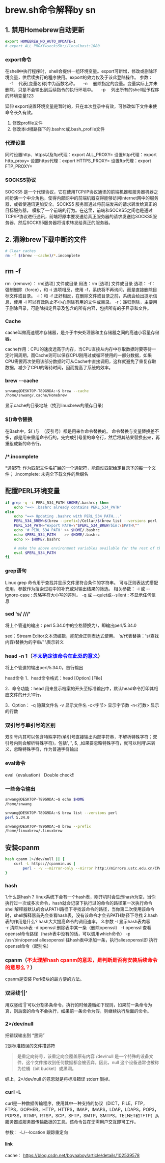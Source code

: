 # brew.sh命令解释by sn

## 1. 禁用Homebrew自动更新

```bash
export HOMEBREW_NO_AUTO_UPDATE=1
# export ALL_PROXY=socks5h://localhost:1080
```

### export命令

在shell中执行程序时，shell会提供一组环境变量。export可新增，修改或删除环境变量，供后续执行的程序使用。export的效力仅及于该此登陆操作。
参数：
　-f 　代表[变量名称]中为函数名称。
　-n 　删除指定的变量。变量实际上并未删除，只是不会输出到后续指令的执行环境中。
　-p 　列出所有的shell赋予程序的环境变量123
 
延伸
export设置环境变量是暂时的，只在本次登录中有效，可修改如下文件来使命令长久有效。

1. 修改profile文件
2. 修改本id根路径下的.bashrc或.bash_profile文件
   
### 代理设置
同时设置http、https以及ftp代理：export ALL_PROXY=
设置http代理：export http_proxy=
设置https代理：export HTTPS_PROXY=
设置ftp代理：export FTP_PROXY=

### SOCKS5协议
SOCKS5 是一个代理协议，它在使用TCP/IP协议通讯的前端机器和服务器机器之间扮演一个中介角色，使得内部网中的前端机器变得能够访问Internet网中的服务器，或者使通讯更加安全。SOCKS5 服务器通过将前端发来的请求转发给真正的目标服务器， 模拟了一个前端的行为。在这里，前端和SOCKS5之间也是通过TCP/IP协议进行通讯，前端将原本要发送给真正服务器的请求发送给SOCKS5服务器，然后SOCKS5服务器将请求转发给真正的服务器。

## 2. 清除brew下载中断的文件

```bash
# Clear caches
rm -f $(brew --cache)/*.incomplete
```

## rm -f
rm（remove）： rm[选项] 文件或目录
用法：rm [选项] 文件或目录
选项：
-f：强制删除（force），和 -i 选项相反，使用 -f，系统将不再询问，而是直接删除目标文件或目录。
-i：和 -f 正好相反，在删除文件或目录之前，系统会给出提示信息，使用 -i 可以有效防止不小心删除有用的文件或目录。
-r：递归删除，主要用于删除目录，可删除指定目录及包含的所有内容，包括所有的子目录和文件。

### Cache
cache叫做高速缓冲存储器，是介于中央处理器和主存储器之间的高速小容量存储器。

cache作用：CPU的速度远高于内存，当CPU直接从内存中存取数据时要等待一定时间周期，而Cache则可以保存CPU刚用过或循环使用的一部分数据，如果CPU需要再次使用该部分数据时可从Cache中直接调用，这样就避免了重复存取数据，减少了CPU的等待时间，因而提高了系统的效率。

### brew --cache

```bash
snwang@DESKTOP-T89G9DA:~$ brew --cache
/home/snwang/.cache/Homebrew
```

显示cache的目录地址（找到linuxbrew的缓存目录）  

### $()命令替换
在Bash中，$( )与` `（反引号）都是用来作命令替换的。
命令替换与变量替换差不多，都是用来重组命令行的，先完成引号里的命令行，然后将其结果替换出来，再重组成新的命令行。

### /*.incomplete
*通配符: 作为匹配文件名扩展的一个通配符，能自动匹配给定目录下的每一个文件；
.incomplete: 未完全下载文件的后缀名

## 配置PERL环境变量

```bash
if grep -q -i PERL_534_PATH $HOME/.bashrc; then
    echo "==> .bashrc already contains PERL_534_PATH"
else
    echo "==> Updating .bashrc with PERL_534_PATH..."
    PERL_534_BREW=$(brew --prefix)/Cellar/$(brew list --versions perl | sed 's/ /\//' | head -n 1)
    PERL_534_PATH="export PATH=\"$PERL_534_BREW/bin:\$PATH\""
    echo '# PERL_534_PATH' >> $HOME/.bashrc
    echo $PERL_534_PATH    >> $HOME/.bashrc
    echo >> $HOME/.bashrc

    # make the above environment variables available for the rest of this script
    eval $PERL_534_PATH
fi
```

### grep语句
Linux grep 命令用于查找并显示文件里符合条件的字符串。
可与正则表达式搭配使用，参数作为搜索过程中的补充或对输出结果的筛选。
相关参数：
-i 或 --ignore-case : 忽略字符大小写的差别。
-q 或 --quiet或--silent : 不显示任何信息

### sed 's/ /\//'
将上个管道的输出：perl 5.34.0中的空格替换为/，即输出perl/5.34.0

sed：Stream Editor文本流编辑，能配合正则表达式使用。
's/代表替换：'s/查找内容/替换为的字串/'
\表示转义

### head -n 1（<font color=Blue>不太确定该命令在此处的意义</font>）
将上个管道的输出perl/5.34.0，首行输出

head命令
1．head命令格式：head [Option] [File]

2．命令功能：head 用来显示档案的开头至标准输出中，默认head命令打印其相应文件的开头10行。 

3．Option：
-q 隐藏文件名
-v 显示文件名
-c<字节> 显示字节数
-n<行数> 显示的行数

### 双引号与单引号的区别
双引号内其可以包含特殊字符(单引号直接输出内部字符串，不解析特殊字符；双引号内则会解析特殊字符)，包括', ", $, \,如果要忽略特殊字符，就可以利用\来转义，忽略特殊字符，作为普通字符输出

### eval命令
eval（evaluation）
Double check!!

### 一些命令输出
```bash
snwang@DESKTOP-T89G9DA:~$ echo $HOME
/home/snwang
```

```bash
snwang@DESKTOP-T89G9DA:~$ brew list --versions perl
perl 5.34.0
```

```bash
snwang@DESKTOP-T89G9DA:~$ brew --prefix
/home/linuxbrew/.linuxbrew
```

## 安装cpanm
```bash
hash cpanm 2>/dev/null || {
    curl -L https://cpanmin.us |
        perl - -v --mirror-only --mirror http://mirrors.ustc.edu.cn/CPAN/ App::cpanminus
}
```

### hash
1.什么是hash？
linux系统下会有一个hash表，刚开机时会显示hash为空，当你执行过一次或多次命令，hash就会记录下执行过的命令的路径第一次执行命令shell解释器默认的会从PATH路径下寻找该命令的路径，当你第二次使用该命令时，shell解释器首先会查看hash表，没有该命令才会去PATH路径下寻找
2.hash表的作用是什么?
hash大大提高命令的调用速率。
3.参数
	-l  显示hash表内容	
	-r 清除hash表
	-d openssl 删除表中某一条（删除openssl）
	-t openssl 查看openssl命令路径（hash表中没有的话，可以调用which命令）
	-p /usr/bin/openssl aliesopenssl 往hash表中添加一条，执行aliesopenssl即	执行openssl命令（起别名）

### cpanm（<font color=Red>不太理解hash cpanm的意思，是判断是否有安装后续命令的意思么？</font>）
cpanm是安装 Perl模块的最方便的方法。

### 双竖线‘||’
用双竖线‘||’可以分割多条命令，执行的时候遵循如下规则，如果前一条命令为真，则后面的命令不会执行，如果前一条命令为假，则继续执行后面的命令。

### 2>/dev/null
把错误输出到 “黑洞”

2是标准错误的文件描述符
>是重定向符号，该重定向会覆盖原有内容
>/dev/null 是一个特殊的设备文件，这个文件接收到任何数据都会被丢弃。因此，null 这个设备通常也被称为位桶（bit bucket）或黑洞。

综上，2>/dev/null 的意思就是将标准错误 stderr 删掉。

### curl -L
curl是一种数据传输程序，使用其中一种支持的协议（DICT，FILE，FTP，FTPS，GOPHER，HTTP，HTTPS，IMAP，IMAPS，LDAP，LDAPS，POP3，POP3S，RTMP，RTSP，SCP，SFTP，SMTP，SMTPS，TELNET和TFTP）从服务器或服务器传输数据的工具。该命令旨在无需用户交互即可工作。

参数：
-L/--location	跟踪重定向



#### link
cache： https://blog.csdn.net/boyaaboy/article/details/102539578
